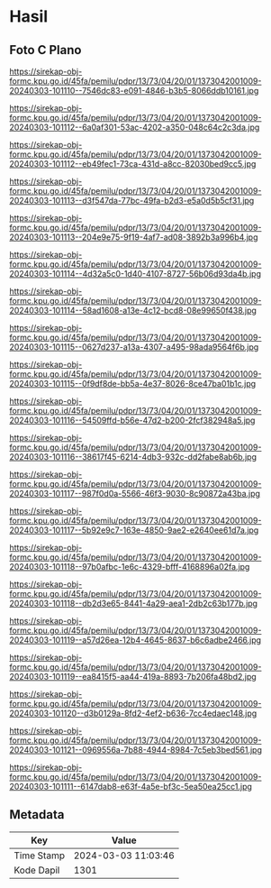 # Hasil

## Foto C Plano

https://sirekap-obj-formc.kpu.go.id/45fa/pemilu/pdpr/13/73/04/20/01/1373042001009-20240303-101110--7546dc83-e091-4846-b3b5-8066ddb10161.jpg

https://sirekap-obj-formc.kpu.go.id/45fa/pemilu/pdpr/13/73/04/20/01/1373042001009-20240303-101112--6a0af301-53ac-4202-a350-048c64c2c3da.jpg

https://sirekap-obj-formc.kpu.go.id/45fa/pemilu/pdpr/13/73/04/20/01/1373042001009-20240303-101112--eb49fec1-73ca-431d-a8cc-82030bed9cc5.jpg

https://sirekap-obj-formc.kpu.go.id/45fa/pemilu/pdpr/13/73/04/20/01/1373042001009-20240303-101113--d3f547da-77bc-49fa-b2d3-e5a0d5b5cf31.jpg

https://sirekap-obj-formc.kpu.go.id/45fa/pemilu/pdpr/13/73/04/20/01/1373042001009-20240303-101113--204e9e75-9f19-4af7-ad08-3892b3a996b4.jpg

https://sirekap-obj-formc.kpu.go.id/45fa/pemilu/pdpr/13/73/04/20/01/1373042001009-20240303-101114--4d32a5c0-1d40-4107-8727-56b06d93da4b.jpg

https://sirekap-obj-formc.kpu.go.id/45fa/pemilu/pdpr/13/73/04/20/01/1373042001009-20240303-101114--58ad1608-a13e-4c12-bcd8-08e99650f438.jpg

https://sirekap-obj-formc.kpu.go.id/45fa/pemilu/pdpr/13/73/04/20/01/1373042001009-20240303-101115--0627d237-a13a-4307-a495-98ada9564f6b.jpg

https://sirekap-obj-formc.kpu.go.id/45fa/pemilu/pdpr/13/73/04/20/01/1373042001009-20240303-101115--0f9df8de-bb5a-4e37-8026-8ce47ba01b1c.jpg

https://sirekap-obj-formc.kpu.go.id/45fa/pemilu/pdpr/13/73/04/20/01/1373042001009-20240303-101116--54509ffd-b56e-47d2-b200-2fcf382948a5.jpg

https://sirekap-obj-formc.kpu.go.id/45fa/pemilu/pdpr/13/73/04/20/01/1373042001009-20240303-101116--38617f45-6214-4db3-932c-dd2fabe8ab6b.jpg

https://sirekap-obj-formc.kpu.go.id/45fa/pemilu/pdpr/13/73/04/20/01/1373042001009-20240303-101117--987f0d0a-5566-46f3-9030-8c90872a43ba.jpg

https://sirekap-obj-formc.kpu.go.id/45fa/pemilu/pdpr/13/73/04/20/01/1373042001009-20240303-101117--5b92e9c7-163e-4850-9ae2-e2640ee61d7a.jpg

https://sirekap-obj-formc.kpu.go.id/45fa/pemilu/pdpr/13/73/04/20/01/1373042001009-20240303-101118--97b0afbc-1e6c-4329-bfff-4168896a02fa.jpg

https://sirekap-obj-formc.kpu.go.id/45fa/pemilu/pdpr/13/73/04/20/01/1373042001009-20240303-101118--db2d3e65-8441-4a29-aea1-2db2c63b177b.jpg

https://sirekap-obj-formc.kpu.go.id/45fa/pemilu/pdpr/13/73/04/20/01/1373042001009-20240303-101119--a57d26ea-12b4-4645-8637-b6c6adbe2466.jpg

https://sirekap-obj-formc.kpu.go.id/45fa/pemilu/pdpr/13/73/04/20/01/1373042001009-20240303-101119--ea8415f5-aa44-419a-8893-7b206fa48bd2.jpg

https://sirekap-obj-formc.kpu.go.id/45fa/pemilu/pdpr/13/73/04/20/01/1373042001009-20240303-101120--d3b0129a-8fd2-4ef2-b636-7cc4edaec148.jpg

https://sirekap-obj-formc.kpu.go.id/45fa/pemilu/pdpr/13/73/04/20/01/1373042001009-20240303-101121--0969556a-7b88-4944-8984-7c5eb3bed561.jpg

https://sirekap-obj-formc.kpu.go.id/45fa/pemilu/pdpr/13/73/04/20/01/1373042001009-20240303-101111--6147dab8-e63f-4a5e-bf3c-5ea50ea25cc1.jpg


## Metadata

| Key        | Value               |
| ---------- | ------------------- |
| Time Stamp | 2024-03-03 11:03:46 |
| Kode Dapil | 1301                |



